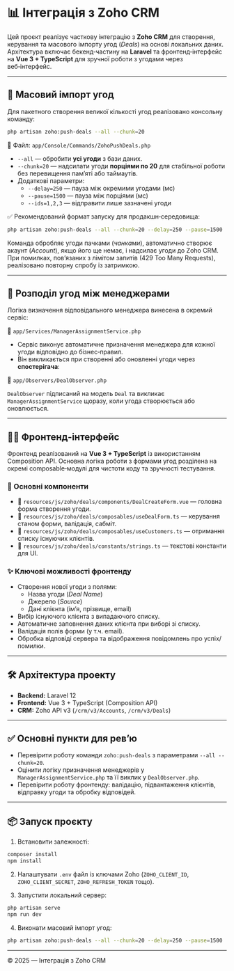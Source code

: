 
# 📊 Інтеграція з Zoho CRM

Цей проєкт реалізує часткову інтеграцію з **Zoho CRM** для створення, керування та масового імпорту угод (*Deals*) на основі локальних даних. Архітектура включає бекенд‑частину на **Laravel** та фронтенд‑інтерфейс на **Vue 3 + TypeScript** для зручної роботи з угодами через веб‑інтерфейс.

---

## 🚀 Масовий імпорт угод

Для пакетного створення великої кількості угод реалізовано консольну команду:

```bash
php artisan zoho:push-deals --all --chunk=20
```

📁 Файл: `app/Console/Commands/ZohoPushDeals.php`

- `--all` — обробити **усі угоди** з бази даних.  
- `--chunk=20` — надсилати угоди **порціями по 20** для стабільної роботи без перевищення памʼяті або таймаутів.  
- Додаткові параметри:
  - `--delay=250` — пауза між окремими угодами (мс)
  - `--pause=1500` — пауза між порціями (мс)
  - `--ids=1,2,3` — відправити лише зазначені угоди

✅ Рекомендований формат запуску для продакшн‑середовища:

```bash
php artisan zoho:push-deals --all --chunk=20 --delay=250 --pause=1500
```

Команда обробляє угоди пачками (*чанками*), автоматично створює акаунт (*Account*), якщо його ще немає, і надсилає угоди до Zoho CRM. При помилках, повʼязаних з лімітом запитів (429 Too Many Requests), реалізовано повторну спробу із затримкою.

---

## 👥 Розподіл угод між менеджерами

Логіка визначення відповідального менеджера винесена в окремий сервіс:

📁 `app/Services/ManagerAssignmentService.php`

- Сервіс виконує автоматичне призначення менеджера для кожної угоди відповідно до бізнес‑правил.  
- Він викликається при створенні або оновленні угоди через **спостерігача**:

📁 `app/Observers/DealObserver.php`

`DealObserver` підписаний на модель `Deal` та викликає `ManagerAssignmentService` щоразу, коли угода створюється або оновлюється.

---

## 🧑‍💻 Фронтенд‑інтерфейс

Фронтенд реалізований на **Vue 3 + TypeScript** із використанням Composition API. Основна логіка роботи з формами угод розділена на окремі composable‑модулі для чистоти коду та зручності тестування.

### 🔧 Основні компоненти

- 📁 `resources/js/zoho/deals/components/DealCreateForm.vue` — головна форма створення угоди.  
- 📁 `resources/js/zoho/deals/composables/useDealForm.ts` — керування станом форми, валідація, сабміт.  
- 📁 `resources/js/zoho/deals/composables/useCustomers.ts` — отримання списку існуючих клієнтів.  
- 📁 `resources/js/zoho/deals/constants/strings.ts` — текстові константи для UI.

### ✨ Ключові можливості фронтенду

- Створення нової угоди з полями:
  - Назва угоди (*Deal Name*)
  - Джерело (*Source*)
  - Дані клієнта (імʼя, прізвище, email)
- Вибір існуючого клієнта з випадаючого списку.
- Автоматичне заповнення даних клієнта при виборі зі списку.
- Валідація полів форми (у т.ч. email).
- Обробка відповіді сервера та відображення повідомлень про успіх/помилки.

---

## 🛠️ Архітектура проекту

- **Backend:** Laravel 12  
- **Frontend:** Vue 3 + TypeScript (Composition API)  
- **CRM:** Zoho API v3 (`/crm/v3/Accounts`, `/crm/v3/Deals`)

---

## ✅ Основні пункти для ревʼю

- Перевірити роботу команди `zoho:push-deals` з параметрами `--all --chunk=20`.  
- Оцінити логіку призначення менеджерів у `ManagerAssignmentService.php` та її виклик у `DealObserver.php`.  
- Перевірити роботу фронтенду: валідацію, підвантаження клієнтів, відправку угоди та обробку відповідей.

---

## 📦 Запуск проєкту

1. Встановити залежності:

```bash
composer install
npm install
```

2. Налаштувати `.env` файл із ключами Zoho (`ZOHO_CLIENT_ID`, `ZOHO_CLIENT_SECRET`, `ZOHO_REFRESH_TOKEN` тощо).

3. Запустити локальний сервер:

```bash
php artisan serve
npm run dev
```

4. Виконати масовий імпорт угод:

```bash
php artisan zoho:push-deals --all --chunk=20 --delay=250 --pause=1500
```

---

© 2025 — Інтеграція з Zoho CRM
